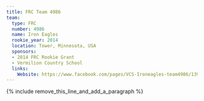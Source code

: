 ```yaml
---
title: FRC Team 4986
team:
  type: FRC
  number: 4986
  name: Iron Eagles
  rookie_year: 2014
  location: Tower, Minnesota, USA
  sponsors:
  - 2014 FRC Rookie Grant
  - Vermilion Country School
  links:
    Website: https://www.facebook.com/pages/VCS-Ironeagles-team4986/1390565804531680?ref=bookmarks
---
```


{% include remove_this_line_and_add_a_paragraph %}
